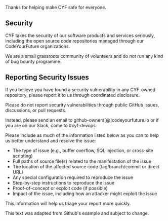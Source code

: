Thanks for helping make CYF safe for everyone.

## Security
CYF takes the security of our software products and services seriously, including the open source code repositories managed through our CodeYourFuture organizations.

We are a small grassroots community of volunteers and do not run any kind of bug bounty programme. 

## Reporting Security Issues
If you believe you have found a security vulnerability in any CYF-owned repository, please report it to us through coordinated disclosure.

Please do not report security vulnerabilities through public GitHub issues, discussions, or pull requests.

Instead, please send an email to github-owners[@]codeyourfuture.io or if you are on our Slack, come to #cyf-devops

Please include as much of the information listed below as you can to help us better understand and resolve the issue:

- The type of issue (e.g., buffer overflow, SQL injection, or cross-site scripting)
- Full paths of source file(s) related to the manifestation of the issue
- The location of the affected source code (tag/branch/commit or direct URL)
- Any special configuration required to reproduce the issue
- Step-by-step instructions to reproduce the issue
- Proof-of-concept or exploit code (if possible)
- Impact of the issue, including how an attacker might exploit the issue

This information will help us triage your report more quickly.

This text was adapted from Github's example and subject to change.
